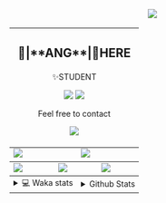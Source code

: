 <link rel="stylesheet" href="table{table-layout:fixed;word-break:break-all;}">

<p align="center">
  <picture>
    <img src="https://readme-typing-svg.herokuapp.com?size=25&duration=2500&color=8C43EA&vCenter=true&width=200&height=40&lines=%F0%9F%8C%B1ANGJustinl%F0%9F%8C%B1+!" />
  </picture>
</p>


<table align="center">
  <td colspan="6">
    <h2><p align="center">🥛|**ANG**|🥛HERE</h2>
    <p align="center">✨STUDENT</p>
    <p align="center">
    <a href="mailto:ANGJustinl@gmail.com"><img src="https://img.shields.io/badge/Email-ANGJustinl@gmail.com-6A5ACD?style=flat-square&logoColor=fff" /></a>
    <a href="https://ANGForever.top"><img src="https://img.shields.io/badge/Website-ANGForever.top-3A2ALD?style=flat-square&logoColor=fff" /></a>
    </p>
    <p align="center">Feel free to contact</p>
    <p align="center">
      <a href="Skills"><img src="https://skillicons.dev/icons?perline=15&i=github,git,vscode,python,lua,html,c&theme=light" /></a>
    </p>
  </td>
<tbody>
  <tr>
    <td colspan="3"><a href="https://github.com/anuraghazra/github-readme-stats">
      <picture>
        <source media="(prefers-color-scheme: dark)" srcset="https://github-readme-stats.vercel.app/api?username=ANGJustinl&rank_icon=github&count_private=true&show_icons=true&hide_border=true&bg_color=15,f2f7fd,E0EAFC">
        <img height="100%" src="https://github-readme-stats.vercel.app/api?username=ANGJustinl&rank_icon=github&count_private=true&show_icons=true&hide_border=true&bg_color=00000000&format=long" />
      </picture>
    </a></td>
    <td colspan="3"><a href="https://github.com/denvercoder1/github-readme-streak-stats">
      <picture>
        <source media="(prefers-color-scheme: dark)" srcset="https://github-readme-streak-stat-eight.vercel.app/?user=angjustinl&mode=weekly&theme=default&hide_border=true&background=00000000">
        <img height="100%" src="https://github-readme-streak-stat-eight.vercel.app/?user=angjustinl&mode=weekly&theme=default&hide_border=true&background=00000000" />
      </picture>
    </a></td>
  </tr>
</tbody><tbody>
  <tr>
    <td colspan="2"><a href="https://github.com/vn7n24fzkq/github-profile-summary-cards">
      <picture>
        <source media="(prefers-color-scheme: dark)" srcset="http://github-profile-summary-cards-mirror.vercel.app/api/cards/repos-per-language?username=angjustinl&theme=default&border_color=0000&bg_color=0000">
        <img height="100%" src="http://github-profile-summary-cards-mirror.vercel.app/api/cards/repos-per-language?username=angjustinl&theme=default&border_color=0000&bg_color=0000" />
      </picture>
    </a></td>
    <td colspan="2"><a href="https://github.com/anuraghazra/github-readme-stats">
      <picture>
        <source media="(prefers-color-scheme: dark)" srcset="https://github-readme-stats.vercel.app/api/top-langs/?username=angjustinl&hide=javascript,html,css">
        <img height="100%" src="https://github-readme-stats.vercel.app/api/top-langs/?username=angjustinl&hide=javascript,html,css&bg_color=00000000&text_color=000000&hide_border=true" />
      </picture>
    </a></td>
    <td colspan="2"><a href="https://github.com/vn7n24fzkq/github-profile-summary-cards">
      <picture>
        <source media="(prefers-color-scheme: dark)" srcset="http://github-profile-summary-cards-mirror.vercel.app/api/cards/productive-time?username=angjustinl&utcOffset=8&theme=nord_dark&border_color=0000&bg_color=0000">
        <img height="100%" src="http://github-profile-summary-cards-mirror.vercel.app/api/cards/productive-time?username=angjustinl&utcOffset=8&theme=nord_bright&border_color=0000&bg_color=0000" />
      </picture>
    </a></td>
  </tr>
</tbody>
<tbody>
  <tr>
    <td colspan="3">
      <details>
        <summary> 💻 Waka stats</summary>
<p align="center">

<!--START_SECTION:waka-->
![Code Time](http://img.shields.io/badge/Code%20Time-849%20hrs%2046%20mins-blue)

**I'm an Early 🐤** 

```text
🌞 Morning                889 commits         ██████████░░░░░░░░░░░░░░░   38.04 % 
🌆 Daytime                643 commits         ███████░░░░░░░░░░░░░░░░░░   27.51 % 
🌃 Evening                756 commits         ████████░░░░░░░░░░░░░░░░░   32.35 % 
🌙 Night                  49 commits          █░░░░░░░░░░░░░░░░░░░░░░░░   02.10 % 
```


📊 **This Week I Spent My Time On** 

```text
🕑︎ Time Zone: Asia/Shanghai

💬 Programming Languages: 
Other                    19 hrs 1 min        ███████████████░░░░░░░░░░   58.79 % 
Python                   10 hrs 53 mins      ████████░░░░░░░░░░░░░░░░░   33.68 % 
Bash                     44 mins             █░░░░░░░░░░░░░░░░░░░░░░░░   02.27 % 
Markdown                 27 mins             ░░░░░░░░░░░░░░░░░░░░░░░░░   01.42 % 
JSON                     24 mins             ░░░░░░░░░░░░░░░░░░░░░░░░░   01.24 % 

🔥 Editors: 
Edge                     18 hrs 36 mins      ██████████████░░░░░░░░░░░   57.54 % 
VS Code                  13 hrs 44 mins      ███████████░░░░░░░░░░░░░░   42.46 % 

🐱‍💻 Projects: 
MatX-Scheduler-DES       5 hrs 40 mins       ████░░░░░░░░░░░░░░░░░░░░░   17.51 % 
BFaiD                    3 hrs 49 mins       ███░░░░░░░░░░░░░░░░░░░░░░   11.81 % 
next_aabt                3 hrs 16 mins       ███░░░░░░░░░░░░░░░░░░░░░░   10.13 % 
owl                      2 hrs 50 mins       ██░░░░░░░░░░░░░░░░░░░░░░░   08.79 % 
fractalgen               2 hrs 21 mins       ██░░░░░░░░░░░░░░░░░░░░░░░   07.27 % 

💻 Operating System: 
Windows                  28 hrs 8 mins       ██████████████████████░░░   87.00 % 
Linux                    4 hrs 12 mins       ███░░░░░░░░░░░░░░░░░░░░░░   13.00 % 
```

**I Mostly Code in Python** 

```text
Python                   22 repos            ███████████████░░░░░░░░░░   59.46 % 
JavaScript               5 repos             ███░░░░░░░░░░░░░░░░░░░░░░   13.51 % 
HTML                     4 repos             ███░░░░░░░░░░░░░░░░░░░░░░   10.81 % 
Go                       2 repos             █░░░░░░░░░░░░░░░░░░░░░░░░   05.41 % 
Jupyter Notebook         1 repo              █░░░░░░░░░░░░░░░░░░░░░░░░   02.70 % 
```




 Last Updated on 10/03/2025 01:28:16 UTC
<!--END_SECTION:waka-->
</p>      
</td><td colspan="3">
      <details>
        <summary> Github Stats</summary>
<p align="center">

<p align="center">
          <img src="github-metrics.svg" alt="typing-svg">
        </p>
      </details>
</td>
</table>
